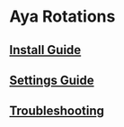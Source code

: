 # Aya Rotations
## [Install Guide](https://github.com/AyaProfiles/AddOns/wiki/Install-and-Update-Guide)
## [Settings Guide](https://github.com/AyaProfiles/AddOns/wiki/Settings-Guide)
## [Troubleshooting](https://github.com/AyaProfiles/Addons/wiki/Troubleshooting)
